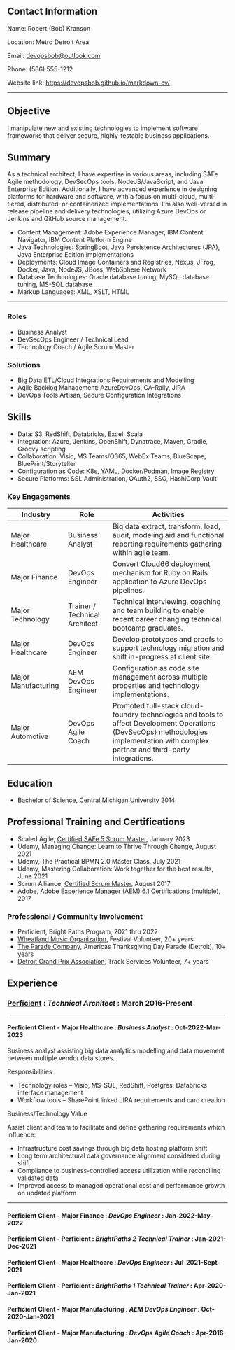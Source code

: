 ## Contact Information

Name: Robert (Bob) Kranson

Location: Metro Detroit Area

Email: [devopsbob@outlook.com](devopsbob@outlook.com)

Phone: (586) 555-1212

Website link: https://devopsbob.github.io/markdown-cv/

------

## Objective

I manipulate new and existing technologies to implement software frameworks that deliver secure, highly-testable business applications.

## Summary

As a technical architect, I have expertise in various areas, including SAFe Agile methodology, DevSecOps tools, NodeJS/JavaScript, and Java Enterprise Edition. Additionally, I have advanced experience in designing platforms for hardware and software, with a focus on multi-cloud, multi-tiered, distributed, or containerized implementations. I'm also well-versed in release pipeline and delivery technologies, utilizing Azure DevOps or Jenkins and GitHub source management.

- Content Management: Adobe Experience Manager, IBM Content Navigator, IBM Content Platform Engine
- Java Technologies: SpringBoot, Java Persistence Architectures (JPA), Java Enterprise Edition implementations
- Deployments: Cloud Image Containers and Registries, Nexus, JFrog, Docker, Java, NodeJS, JBoss, WebSphere Network
- Database Technologies: Oracle database tuning, MySQL database tuning, MS-SQL database
- Markup Languages: XML, XSLT, HTML

------

### Roles

* Business Analyst
* DevSecOps Engineer / Technical Lead
* Technology Coach / Agile Scrum Master

### Solutions

* Big Data ETL/Cloud Integrations Requirements and Modelling
* Agile Backlog Management: AzureDevOps, CA-Rally, JIRA
* DevOps Tools Artisan, Secure Configuration Integrations

## Skills

* Data: S3, RedShift, Databricks, Excel, Scala
* Integration: Azure, Jenkins, OpenShift, Dynatrace, Maven, Gradle, Groovy scripting
* Collaboration: Visio, MS Teams/O365, WebEx Teams, BlueScape, BluePrint/Storyteller
* Configuration as Code: K8s, YAML, Docker/Podman, Image Registry
* Secure Platforms: SSL Administration, OAuth2, SSO, HashiCorp Vault 

### Key Engagements

|Industry|Role|Activities|
|--|--|--|
|Major Healthcare|Business Analyst|Big data extract, transform, load, audit, modeling aid and functional reporting requirements gathering within agile team.|
|Major Finance|DevOps Engineer|Convert Cloud66 deployment mechanism for Ruby on Rails application to Azure DevOps pipelines.|
|Major Technology | Trainer / Technical Architect | Technical interviewing, coaching and team building to enable recent career changing technical bootcamp graduates. |
|Major Healthcare | DevOps Engineer | Develop prototypes and proofs to support technology migration and shift in-progress at client site. |
|Major Manufacturing | AEM DevOps Engineer | Configuration as code site management across multiple properties and technology implementations. |
|Major Automotive    | DevOps Agile Coach | Promoted full-stack cloud-foundry technologies and tools to affect Development Operations (DevSecOps) methodologies implementation with complex partner and third-party integrations. |

## Education

* Bachelor of Science, Central Michigan University 2014

## Professional Training and Certifications

* Scaled Agile, [Certified SAFe 5 Scrum Master](https://v5.scaledagileframework.com/scrum-master), January 2023
* Udemy, Managing Change: Learn to Thrive Through Change, August 2021
* Udemy, The Practical BPMN 2.0 Master Class, July 2021
* Udemy, Mastering Collaboration: Work together for the best results, June 2021
* Scrum Alliance, [Certified Scrum Master](https://www.scrumalliance.org/get-certified/scrum-master-track/certified-scrummaster), August 2017
* Adobe, Adobe Experience Manager (AEM) 6.1 Certifications (multiple), 2017

### Professional / Community Involvement

* Perficient, Bright Paths Program, 2021 thru 2022
* [Wheatland Music Organization](https://www.wheatlandmusic.org/), Festival Volunteer, 20+ years
* [The Parade Company](https://theparade.org/), Americas Thanksgiving Day Parade (Detroit), 10+ years
* [Detroit Grand Prix Association](https://detroitgp.com/volunteer/), Track Services Volunteer, 7+ years

## Experience

### [Perficient](https://www.perficient.com/) : *Technical Architect* : __March 2016-Present__

------

#### Perficient Client - Major Healthcare : *Business Analyst* : __Oct-2022-Mar-2023__

Business analyst assisting big data analytics modelling and data movement between multiple vendor data stores.

Responsibilities

* Technology roles – Visio, MS-SQL, RedShift, Postgres, Databricks interface management
* Workflow tools – SharePoint linked JIRA requirements and card creation

Business/Technology Value 

Assist client and team to facilitate and define gathering requirements which influence:
   * Infrastructure cost savings through big data hosting platform shift
   * Long term architectural data governance alignment considered during shift
   * Compliance to business-controlled access utilization while reconciling validated data
   * Improved access to managed operational cost and performance growth on updated platform

------

#### Perficient Client - Major Finance : *DevOps Engineer* : __Jan-2022-May-2022__

#### Perficient Client - Perficient : *BrightPaths 2 Technical Trainer* : __Jan-2021-Dec-2021__

#### Perficient Client - Major Healthcare : *DevOps Engineer* : __Jul-2021-Sept-2021__

#### Perficient Client - Perficient : *BrightPaths 1 Technical Trainer* : __Apr-2020-Jan-2021__

#### Perficient Client - Major Manufacturing : *AEM DevOps Engineer* : __Oct-2020-Jan-2021__

#### Perficient Client - Major Manufacturing : *DevOps Agile Coach* : __Apr-2016-Jan-2020__
